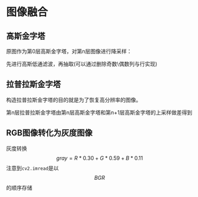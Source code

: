 # 图像融合

## 高斯金字塔

原图作为第0层高斯金字塔，对第n层图像进行降采样：

先进行高斯低通滤波，再抽取(可以通过删除奇数\偶数列与行实现)

## 拉普拉斯金字塔

构造拉普拉斯金字塔的目的就是为了恢复高分辨率的图像。

第n层拉普拉斯金字塔由第n层高斯金字塔和第n+1层高斯金字塔的上采样做差得到

## RGB图像转化为灰度图像

灰度转换$$gray=R*0.30+G*0.59+B*0.11$$注意到`cv2.imread`是以$$BGR$$的顺序存储